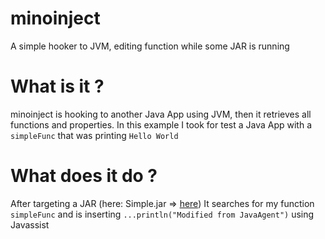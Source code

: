 # minoinject
A simple hooker to JVM, editing function while some JAR is running

# What is it ?
minoinject is hooking to another Java App using JVM, then it retrieves all functions and properties.
In this example I took for test a Java App with a `simpleFunc` that was printing `Hello World`

# What does it do ?
After targeting a JAR (here: Simple.jar => [here](https://github.com/minot0r/minoinject/blob/bd368b15c4609d3aa1d0525987bd79a1921d6dc8/src/com/minoinject/hook/Hooker.java#L28))
It searches for my function `simpleFunc` and is inserting `...println("Modified from JavaAgent")` using Javassist
